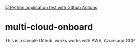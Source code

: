 [![Python application test with Github Actions](https://github.com/RafaelEscher/multi-cloud-onboard/actions/workflows/main.yml/badge.svg)](https://github.com/RafaelEscher/multi-cloud-onboard/actions/workflows/main.yml)


# multi-cloud-onboard
This is a sample Github. works works with AWS, Azure and GCP

